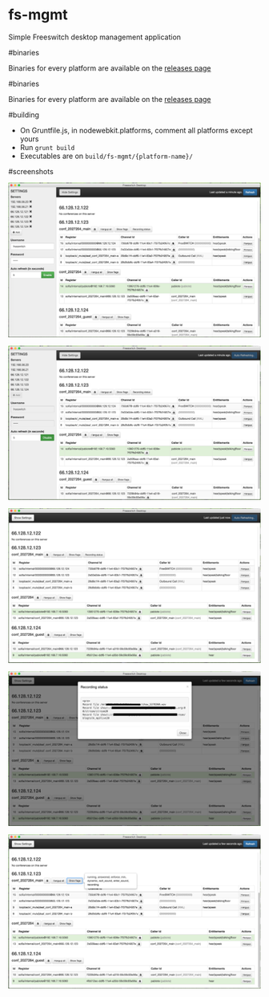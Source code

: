 fs-mgmt
=======

Simple Freeswitch desktop management application

#binaries

Binaries for every platform are available on the [releases page](https://github.com/pablote/fs-mgmt/releases)

#binaries

Binaries for every platform are available on the [releases page](https://github.com/pablote/fs-mgmt/releases)

#building

* On Gruntfile.js, in nodewebkit.platforms, comment all platforms except yours
* Run ```grunt build```
* Executables are on ```build/fs-mgmt/{platform-name}/```

#screenshots

![App Screen 1](/screenshots/v0.5.0/1.png?raw=true "App Screen 1")

![App Screen 2](/screenshots/v0.5.0/2.png?raw=true "App Screen 2")

![App Screen 3](/screenshots/v0.5.0/3.png?raw=true "App Screen 3")

![App Screen 4](/screenshots/v0.5.0/4.png?raw=true "App Screen 4")

![App Screen 5](/screenshots/v0.5.0/5.png?raw=true "App Screen 5")
